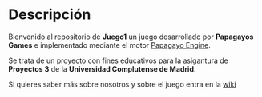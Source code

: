 # Descripción

Bienvenido al repositorio de **Juego1** un juego desarrollado por **Papagayos Games** e implementado mediante el motor [Papagayo Engine](https://github.com/Papagayos-Games/Motor-). 

Se trata de un proyecto con fines educativos para la asigantura de **Proyectos 3** de la **Universidad Complutense de Madrid**.

Si quieres saber más sobre nosotros y sobre el juego entra en la [wiki](https://github.com/Papagayos-Games/CyberStork/wiki/Menu-Principal)
